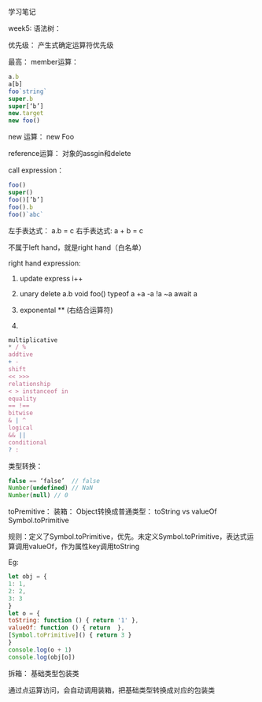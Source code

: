 学习笔记

week5: 
语法树：

优先级：
产生式确定运算符优先级

最高：
member运算：
```javascript
a.b
a[b]
foo`string`
super.b
super[‘b’]
new.target
new foo()
```

new 运算：
new Foo

reference运算：
对象的assgin和delete

call expression：
```javascript
foo()
super()
foo()[’b’]
foo().b
foo()`abc`
```

左手表达式：
a.b = c
右手表达式:
a + b = c

不属于left hand，就是right hand（白名单）

right hand expression:
1. update express
i++

2. unary
delete a.b
void foo()
typeof a
+a
-a
!a
~a
await a

3. exponental
** (右结合运算符)

4. 
```javascript
multiplicative
* / %
addtive
+ -
shift
<< >>>
relationship
< > instanceof in
equality
== !==
bitwise
& | ^
logical
&& ||
conditional
? :
```

类型转换：
```javascript
false == ‘false’  // false
Number(undefined) // NaN
Number(null) // 0
```

toPremitive：
装箱：
Object转换成普通类型：
toString vs valueOf
Symbol.toPrimitive

规则：定义了Symbol.toPrimitive，优先。未定义Symbol.toPrimitive，表达式运算调用valueOf，作为属性key调用toString

Eg: 
```javascript
let obj = {
1: 1,
2: 2,
3: 3
}
let o = {
toString: function () { return '1' },
valueOf: function () { return  },
[Symbol.toPrimitive]() { return 3 }
}
console.log(o + 1)
console.log(obj[o])
```

拆箱：
基础类型包装类

通过点运算访问，会自动调用装箱，把基础类型转换成对应的包装类